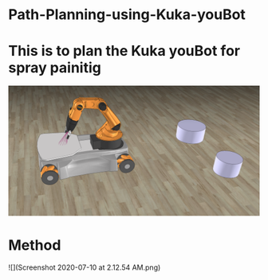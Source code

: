 # Path-Planning-using-Kuka-youBot 



# This is to plan the Kuka youBot for spray painitig 

![](1.png)

# Method 

![](Screenshot 2020-07-10 at 2.12.54 AM.png)
